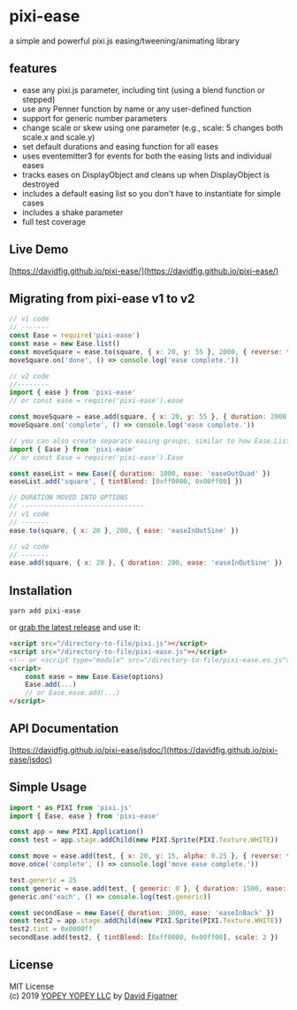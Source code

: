 # pixi-ease
a simple and powerful pixi.js easing/tweening/animating library

## features
* ease any pixi.js parameter, including tint (using a blend function or stepped)
* use any Penner function by name or any user-defined function
* support for generic number parameters
* change scale or skew using one parameter (e.g., scale: 5 changes both scale.x and scale.y)
* set default durations and easing function for all eases
* uses eventemitter3 for events for both the easing lists and individual eases
* tracks eases on DisplayObject and cleans up when DisplayObject is destroyed
* includes a default easing list so you don't have to instantiate for simple cases
* includes a shake parameter
* full test coverage

## Live Demo
[https://davidfig.github.io/pixi-ease/](https://davidfig.github.io/pixi-ease/)

## Migrating from pixi-ease v1 to v2

```js
// v1 code
// -------
const Ease = require('pixi-ease')
const ease = new Ease.list()
const moveSquare = ease.to(square, { x: 20, y: 55 }, 2000, { reverse: true })
moveSquare.on('done', () => console.log('ease complete.'))

// v2 code
//--------
import { ease } from 'pixi-ease'
// or const ease = require('pixi-ease').ease

const moveSquare = ease.add(square, { x: 20, y: 55 }, { duration: 2000, reverse: true })
moveSquare.on('complete', () => console.log('ease complete.'))

// you can also create separate easing groups, similar to how Ease.List worked, and include default settings
import { Ease } from 'pixi-ease'
// or const Ease = require('pixi-ease').Ease

const easeList = new Ease({ duration: 1000, ease: 'easeOutQuad' })
easeList.add('square', { tintBlend: [0xff0000, 0x00ff00] })

// DURATION MOVED INTO OPTIONS
// -------------------------------
// v1 code
// -------
ease.to(square, { x: 20 }, 200, { ease: 'easeInOutSine' })

// v2 code
// -------
ease.add(square, { x: 20 }, { duration: 200, ease: 'easeInOutSine' })
```

## Installation

    yarn add pixi-ease

or [grab the latest release](https://github.com/davidfig/pixi-ease/releases/) and use it:

```html
<script src="/directory-to-file/pixi.js"></script>
<script src="/directory-to-file/pixi-ease.js"></script>
<!-- or <script type="module" src="/directory-to-file/pixi-ease.es.js"></script> -->
<script>
    const ease = new Ease.Ease(options)
    Ease.add(...)
    // or Ease.ease.add(...)
</script> 
```

## API Documentation
[https://davidfig.github.io/pixi-ease/jsdoc/](https://davidfig.github.io/pixi-ease/jsdoc)

## Simple Usage
```js
import * as PIXI from 'pixi.js'
import { Ease, ease } from 'pixi-ease'

const app = new PIXI.Application()
const test = app.stage.addChild(new PIXI.Sprite(PIXI.Texture.WHITE))

const move = ease.add(test, { x: 20, y: 15, alpha: 0.25 }, { reverse: true })
move.once('complete', () => console.log('move ease complete.'))

test.generic = 25
const generic = ease.add(test, { generic: 0 }, { duration: 1500, ease: 'easeOutQuad' })
generic.on('each', () => console.log(test.generic))

const secondEase = new Ease({ duration: 3000, ease: 'easeInBack' })
const test2 = app.stage.addChild(new PIXI.Sprite(PIXI.Texture.WHITE))
test2.tint = 0x0000ff
secondEase.add(test2, { tintBlend: [0xff0000, 0x00ff00], scale: 2 })
```

## License 
MIT License  
(c) 2019 [YOPEY YOPEY LLC](https://yopeyopey.com/) by [David Figatner](https://twitter.com/yopey_yopey/)